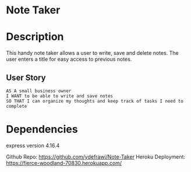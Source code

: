 # Note Taker

# Description 
This handy note taker allows a user to write, save and delete notes. The user enters a title for easy access to previous notes. 


## User Story

```
AS A small business owner
I WANT to be able to write and save notes
SO THAT I can organize my thoughts and keep track of tasks I need to complete
```

# Dependencies
express version 4.16.4


Github Repo: https://github.com/ydefrawi/Note-Taker
Heroku Deployment: https://fierce-woodland-70830.herokuapp.com/
